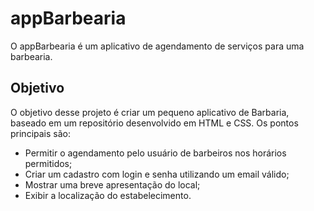 # appBarbearia

O appBarbearia é um aplicativo de agendamento de serviços para uma barbearia.

## Objetivo

O objetivo desse projeto é criar um pequeno aplicativo de Barbaria, baseado em um repositório desenvolvido em HTML e CSS. Os pontos principais são:

- Permitir o agendamento pelo usuário de barbeiros nos horários permitidos;
- Criar um cadastro com login e senha utilizando um email válido;
- Mostrar uma breve apresentação do local;
- Exibir a localização do estabelecimento.
